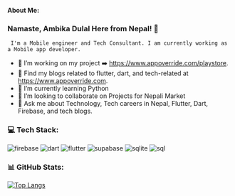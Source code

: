 **About Me:**
### Namaste, Ambika Dulal Here from Nepal!  👋
     I'm a Mobile engineer and Tech Consultant. I am currently working as a Mobile app developer.
- 🔭 I’m working on my project ➡️ https://www.appoverride.com/playstore.
- 🌱 Find my blogs related to flutter, dart, and tech-related at https://www.appoverride.com. 
- 🌱 I’m currently learning Python 
- 👯 I’m looking to collaborate on Projects for Nepali Market
- 💬 Ask me about Technology, Tech careers in Nepal, Flutter, Dart, Firebase, and tech blogs. 

### 💻 **Tech Stack:**

![firebase](https://github.com/Ambikadulal/Ambikadulal/assets/55906788/0de5297e-8b03-470e-aea0-97e7128e1cba) ![dart](https://github.com/Ambikadulal/Ambikadulal/assets/55906788/f2de6594-99ae-458e-bc6c-4d2a7d2b49dc)  ![flutter](https://github.com/Ambikadulal/Ambikadulal/assets/55906788/8c96d917-048d-4615-a55f-fdaea46c248e) ![supabase](https://github.com/Ambikadulal/Ambikadulal/assets/55906788/eb623d05-8b41-41bb-a43d-d4f981e1e904) ![sqlite](https://github.com/Ambikadulal/Ambikadulal/assets/55906788/221946d8-b335-45e9-9b41-b36b688823ed) ![sql](https://github.com/Ambikadulal/Ambikadulal/assets/55906788/571ce9f7-2e42-4ea3-9315-2b257f65f71e)


### **📊 GitHub Stats:**

[![Top Langs](https://github-readme-stats.vercel.app/api/top-langs/?username=Ambikadulal)](https://github.com/Ambikadulal/github-readme-stats)



